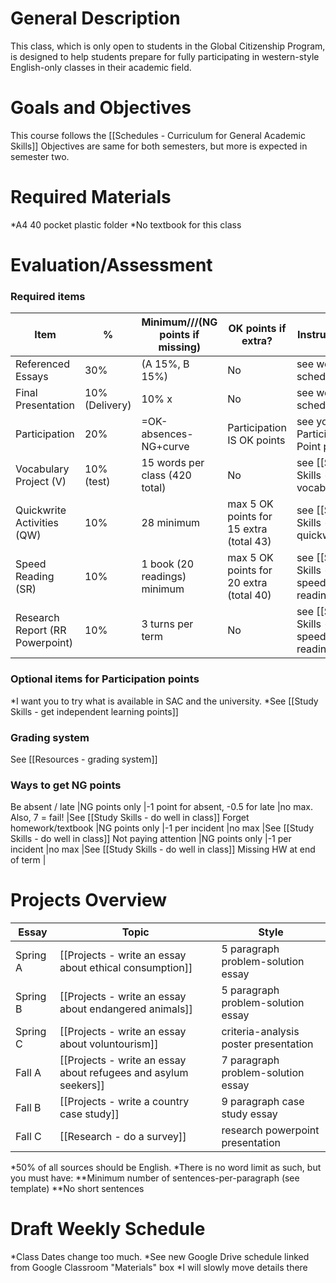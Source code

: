 # General Description
This class, which is only open to students in the Global Citizenship Program, is designed to help students prepare for fully participating in western-style English-only classes in their academic field.

# Goals and Objectives
This course follows the [[Schedules - Curriculum for General Academic Skills]]
Objectives are same for both semesters, but more is expected in semester two.

# Required Materials
*A4 40 pocket plastic folder
*No textbook for this class



# Evaluation/Assessment
### Required items
Item								|% 				|Minimum///(NG points if missing) |OK points if extra?							|Instructions
------------------------------------|---------------|-------------------------------|------------------------------------------     |---------------------------------
Referenced Essays					|30%			|(A 15%, B 15%)      			|No  	 										|see weekly schedule
Final Presentation                  |10% (Delivery)	|10%		        x            |No   											|see weekly schedule
Participation 						|20% 			|=OK-absences-NG+curve		    |Participation IS OK points 					|see your Participation Point plan
Vocabulary Project (V)				|10% (test)		|15 words per class (420 total) |No 	                                        |see [[Study Skills - learn vocabulary]]
Quickwrite Activities (QW)			|10% 			|28 minimum 				  	|max 5 OK points for 15 extra (total 43)		|see [[Study Skills - do a quickwrite]]
Speed Reading (SR)           		|10% 			|1 book (20 readings) minimum 	|max 5 OK points for 20 extra (total 40)		|see [[Study Skills - do a speed reading]]
Research Report (RR Powerpoint)     |10% 			|3 turns per term				|No												|see [[Study Skills - do a speed reading]]



### Optional items for Participation points
*I want you to try what is available in SAC and the university.
*See [[Study Skills - get independent learning points]]


### Grading system
See [[Resources - grading system]]

### Ways to get NG points
Be absent / late 					|NG points only |-1 point for absent, -0.5 for late |no max. Also, 7 = fail!  					|See [[Study Skills - do well in class]]
Forget homework/textbook 			|NG points only |-1 per incident 					|no max 				  					|See [[Study Skills - do well in class]]
Not paying attention 				|NG points only |-1 per incident 					|no max 				  					|See [[Study Skills - do well in class]]
Missing HW at end of term 			|



# Projects Overview
Essay		|Topic						 										|Style
------------|--------------------------- 										|--------------
Spring A	|[[Projects - write an essay about ethical consumption]]			|5 paragraph problem-solution essay
Spring B	|[[Projects - write an essay about endangered animals]]				|5 paragraph problem-solution essay
Spring C	|[[Projects - write an essay about voluntourism]]	                |criteria-analysis poster presentation
Fall A		|[[Projects - write an essay about refugees and asylum seekers]]	|7 paragraph problem-solution essay
Fall B		|[[Projects - write a country case study]]                          |9 paragraph case study essay
Fall C		|[[Research - do a survey]]							                |research powerpoint presentation

*50% of all sources should be English.
*There is no word limit as such, but you must have:
**Minimum number of sentences-per-paragraph (see template)
**No short sentences



# Draft Weekly Schedule
*Class Dates change too much.
*See new Google Drive schedule linked from Google Classroom "Materials" box
*I will slowly move details there








